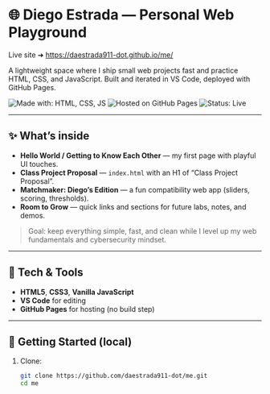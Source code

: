 # 🌐 Diego Estrada — Personal Web Playground
Live site ➜ https://daestrada911-dot.github.io/me/

A lightweight space where I ship small web projects fast and practice HTML, CSS, and JavaScript. Built and iterated in VS Code, deployed with GitHub Pages.

![Made with: HTML, CSS, JS](https://img.shields.io/badge/Made%20with-HTML%20%7C%20CSS%20%7C%20JavaScript-informational)
![Hosted on GitHub Pages](https://img.shields.io/badge/Hosted-GitHub%20Pages-181717)
![Status: Live](https://img.shields.io/badge/Status-Live-brightgreen)

---

## ✨ What’s inside
- **Hello World / Getting to Know Each Other** — my first page with playful UI touches.
- **Class Project Proposal** — `index.html` with an H1 of “Class Project Proposal”.
- **Matchmaker: Diego’s Edition** — a fun compatibility web app (sliders, scoring, thresholds).
- **Room to Grow** — quick links and sections for future labs, notes, and demos.

> Goal: keep everything simple, fast, and clean while I level up my web fundamentals and cybersecurity mindset.

---

## 🧰 Tech & Tools
- **HTML5**, **CSS3**, **Vanilla JavaScript**
- **VS Code** for editing
- **GitHub Pages** for hosting (no build step)

---

## 🚀 Getting Started (local)
1. Clone:
   ```bash
   git clone https://github.com/daestrada911-dot/me.git
   cd me
